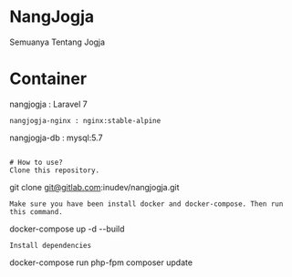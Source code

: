 # NangJogja
Semuanya Tentang Jogja

# Container
nangjogja : Laravel 7
```
nangjogja-nginx : nginx:stable-alpine
```
nangjogja-db : mysql:5.7  
```

# How to use?
Clone this repository.
```
git clone git@gitlab.com:inudev/nangjogja.git
```
Make sure you have been install docker and docker-compose. Then run this command.
```
docker-compose up -d --build
```
Install dependencies
```
docker-compose run php-fpm composer update
```
